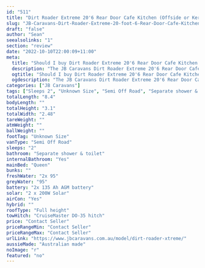 ```yaml
---
id: "511"
title: "Dirt Roader Extreme 20'6 Rear Door Cafe Kitchen (Offside or Kerbside)"
slug: "JB-Caravans-Dirt-Roader-Extreme-20-foot-6-Rear-Door-Cafe-Kitchen-(Offside-or-Kerbside)"
draft: "false"
author: "Sean"
seealsolinks: "1"
section: "review"
date: "2022-10-10T22:00:09+11:00"
meta:
  title: "Should I buy Dirt Roader Extreme 20'6 Rear Door Cafe Kitchen (Offside or Kerbside) by JB Caravans?"
  description: "The JB Caravans Dirt Roader Extreme 20'6 Rear Door Cafe Kitchen (Offside or Kerbside) is classed as Semi Off Road, and sleeps 2 people. It is Australian made and comes in at Unknown Size. It generally has Separate shower & toilet."
  ogtitle: "Should I buy Dirt Roader Extreme 20'6 Rear Door Cafe Kitchen (Offside or Kerbside) by JB Caravans?"
  ogdescription: "The JB Caravans Dirt Roader Extreme 20'6 Rear Door Cafe Kitchen (Offside or Kerbside) is classed as Semi Off Road, and sleeps 2 people. It is Australian made and comes in at Unknown Size. It generally has Separate shower & toilet."
categories: ["JB Caravans"]
tags: ["Sleeps 2", "Unknown Size", "Semi Off Road", "Separate shower & toilet", "Full height", "Price Unknown", "Australian made"]
totalLength: "8.4"
bodyLength: ""
totalHeight: "3.1"
totalWidth: "2.48"
tareWeight: ""
atmWeight: ""
ballWeight: ""
footTag: "Unknown Size"
vanType: "Semi Off Road"
sleeps: "2"
bathroom: "Separate shower & toilet"
internalBathroom: "Yes"
mainBed: "Queen"
bunks: ""
freshWater: "2x 95"
greyWater: "95"
battery: "2x 135 Ah AGM battery"
solar: "2 x 200W Solar"
airCon: "Yes"
hybrid: ""
roofType: "Full height"
towHitch: "CruiseMaster DO-35 hitch"
price: "Contact Seller"
priceRangeMin: "Contact Seller"
priceRangeMax: "Contact Seller"
urlLink: "https://www.jbcaravans.com.au/model/dirt-roader-xtreme/"
aussieMade: "Australian made"
noImage: "r"
featured: "no"
---
```

